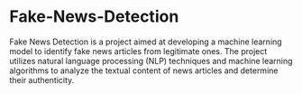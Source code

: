 # Fake-News-Detection

Fake News Detection is a project aimed at developing a machine learning model to identify fake news articles from legitimate ones. The project utilizes natural language processing (NLP) techniques and machine learning algorithms to analyze the textual content of news articles and determine their authenticity.

